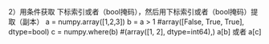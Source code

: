 2）用条件获取 下标索引或者（bool掩码），然后用下标索引或者（bool掩码）提取（副本）
a = numpy.array([1,2,3])
b = a > 1 #array([False,  True,  True], dtype=bool)
c = numpy.where(b) #(array([1, 2], dtype=int64),)
a[b]
或者
a[c]
